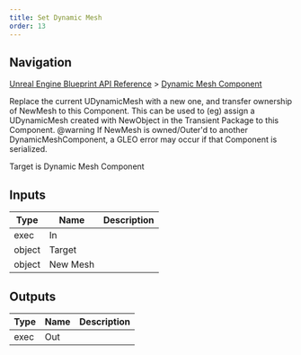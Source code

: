 ```yaml
---
title: Set Dynamic Mesh
order: 13
---
```

## Navigation

[Unreal Engine Blueprint API Reference](https://dev.epicgames.com/documentation/en-us/unreal-engine/BlueprintAPI) > [Dynamic Mesh Component](https://dev.epicgames.com/documentation/en-us/unreal-engine/BlueprintAPI/DynamicMeshComponent)

Replace the current UDynamicMesh with a new one, and transfer ownership of NewMesh to this Component.
This can be used to (eg) assign a UDynamicMesh created with NewObject in the Transient Package to this Component.
@warning If NewMesh is owned/Outer'd to another DynamicMeshComponent, a GLEO error may occur if that Component is serialized.

Target is Dynamic Mesh Component

## Inputs

| Type | Name | Description |
| --- | --- | --- |
| exec | In |  |
| object | Target |  |
| object | New Mesh |  |

## Outputs

| Type | Name | Description |
| --- | --- | --- |
| exec | Out |  |
